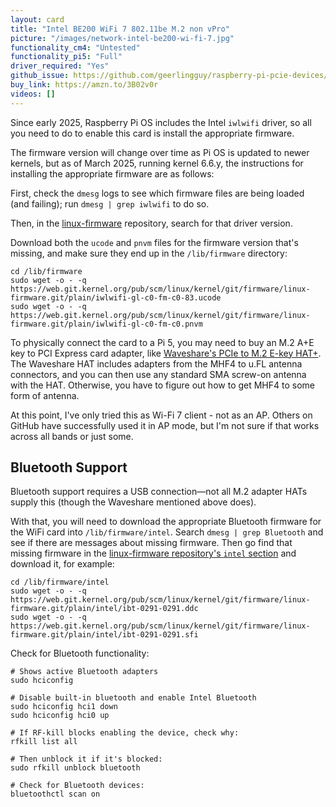 ```yaml
---
layout: card
title: "Intel BE200 WiFi 7 802.11be M.2 non vPro"
picture: "/images/network-intel-be200-wi-fi-7.jpg"
functionality_cm4: "Untested"
functionality_pi5: "Full"
driver_required: "Yes"
github_issue: https://github.com/geerlingguy/raspberry-pi-pcie-devices/issues/670
buy_link: https://amzn.to/3B02v0r
videos: []
---
```

Since early 2025, Raspberry Pi OS includes the Intel `iwlwifi` driver, so all you need to do to enable this card is install the appropriate firmware.

The firmware version will change over time as Pi OS is updated to newer kernels, but as of March 2025, running kernel 6.6.y, the instructions for installing the appropriate firmware are as follows:

First, check the `dmesg` logs to see which firmware files are being loaded (and failing); run `dmesg | grep iwlwifi` to do so.

Then, in the [linux-firmware](https://web.git.kernel.org/pub/scm/linux/kernel/git/firmware/linux-firmware.git/plain/) repository, search for that driver version.

Download both the `ucode` and `pnvm` files for the firmware version that's missing, and make sure they end up in the `/lib/firmware` directory:

```
cd /lib/firmware
sudo wget -o - -q https://web.git.kernel.org/pub/scm/linux/kernel/git/firmware/linux-firmware.git/plain/iwlwifi-gl-c0-fm-c0-83.ucode
sudo wget -o - -q https://web.git.kernel.org/pub/scm/linux/kernel/git/firmware/linux-firmware.git/plain/iwlwifi-gl-c0-fm-c0.pnvm
```

To physically connect the card to a Pi 5, you may need to buy an M.2 A+E key to PCI Express card adapter, like [Waveshare's PCIe to M.2 E-key HAT+](https://amzn.to/3XpXOpg). The Waveshare HAT includes adapters from the MHF4 to u.FL antenna connectors, and you can then use any standard SMA screw-on antenna with the HAT. Otherwise, you have to figure out how to get MHF4 to some form of antenna.

At this point, I've only tried this as Wi-Fi 7 client - not as an AP. Others on GitHub have successfully used it in AP mode, but I'm not sure if that works across all bands or just some.

## Bluetooth Support

Bluetooth support requires a USB connection—not all M.2 adapter HATs supply this (though the Waveshare mentioned above does).

With that, you will need to download the appropriate Bluetooth firmware for the WiFi card into `/lib/firmware/intel`. Search `dmesg | grep Bluetooth` and see if there are messages about missing firmware. Then go find that missing firmware in the [linux-firmware repository's `intel` section](https://web.git.kernel.org/pub/scm/linux/kernel/git/firmware/linux-firmware.git/plain/intel/) and download it, for example:

```
cd /lib/firmware/intel
sudo wget -o - -q https://web.git.kernel.org/pub/scm/linux/kernel/git/firmware/linux-firmware.git/plain/intel/ibt-0291-0291.ddc
sudo wget -o - -q https://web.git.kernel.org/pub/scm/linux/kernel/git/firmware/linux-firmware.git/plain/intel/ibt-0291-0291.sfi
```

Check for Bluetooth functionality:

```
# Shows active Bluetooth adapters
sudo hciconfig

# Disable built-in bluetooth and enable Intel Bluetooth
sudo hciconfig hci1 down
sudo hciconfig hci0 up

# If RF-kill blocks enabling the device, check why:
rfkill list all

# Then unblock it if it's blocked:
sudo rfkill unblock bluetooth

# Check for Bluetooth devices:
bluetoothctl scan on
```
